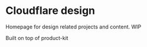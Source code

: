 # Cloudflare design

Homepage for design related projects and content. WIP

Built on top of product-kit
